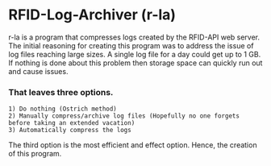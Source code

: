 # RFID-Log-Archiver (r-la)
r-la is a program that compresses logs created by the RFID-API web server. The initial reasoning for creating this program was to address the issue of log files reaching large sizes. A single log file for a day could get up to 1 GB. If nothing is done about this problem then storage space can quickly run out and cause issues.  

### That leaves three options.  
	1) Do nothing (Ostrich method)  
	2) Manually compress/archive log files (Hopefully no one forgets before taking an extended vacation)  
	3) Automatically compress the logs  

The third option is the most efficient and effect option. Hence, the creation of this program.
